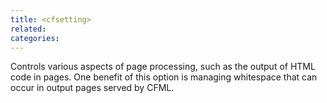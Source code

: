 ```yaml
---
title: <cfsetting>
related:
categories:
---
```


Controls various aspects of page processing, such as the output of HTML code in pages. One
  benefit of this option is managing whitespace that can occur in output pages served by CFML.